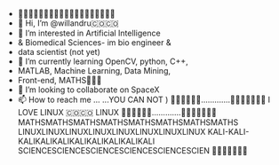 - 🐧🐧🐧🐧🐧🐧🐧🐧🐧🐧🐧🐧🐧🐧🐧🐧🐧🐧🐧
- 👋 Hi, I’m @willandru🇨🇴🇨🇴
- 👀 I’m interested in Artificial Intelligence 
- & Biomedical Sciences- im bio engineer &
-  data scientist (not yet)
- 🌱 I’m currently learning OpenCV, python, C++, 
- MATLAB, Machine Learning, Data Mining, 
- Front-end, MATHS🐧🐧🐧
- 💞️ I’m looking to collaborate on SpaceX 
- 📫 How to reach me ... ...YOU CAN NOT )
🐧🐧🐧🐧🐧🐧.............🐧🐧🐧🐧🐧🐧🐧
I LOVE LINUX 🇨🇴🇨🇴
LINUX
🐧🐧🐧🐧🐧🐧.............🐧🐧🐧🐧🐧🐧🐧
MATHSMATHSMATHSMATHSMATHSMATHSMATHSMATHS
LINUXLINUXLINUXLINUXLINUXLINUXLINUXLINUX
KALI-KALI-KALIKALIKALIKALIKALIKALIKALIKALI
SCIENCESCIENCESCIENCESCIENCESCIENCESCIEN
🐧🐧🐧🐧🐧🇨🇴
<!---
willandru/willandru is a ✨ special ✨ repository because its `README.md` (this file) appears on your GitHub profile.
You can click the Preview link to take a look at your changes.
--->
